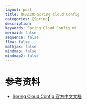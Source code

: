 ```yaml
---
layout: post
title: 第021章-Spring Cloud Config
categories: [Spring]
description: 
keywords: Spring Cloud Config.md
mermaid: false
sequence: false
flow: false
mathjax: false
mindmap: false
mindmap2: false
---
```

# 参考资料
- [Spring Cloud Config 官方中文文档](https://www.springcloud.cc/spring-cloud-config.html)